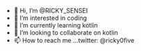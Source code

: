 - 👋 Hi, I’m @RICKY_SENSEI
- 👀 I’m interested in coding
- 🌱 I’m currently learning kotlin
- 💞️ I’m looking to collaborate on kotlin
- 📫 How to reach me ...twitter: @ricky0five

<!---
DERRICKSONNDAMBUKI/DERRICKSONNDAMBUKI is a ✨ special ✨ repository because its `README.md` (this file) appears on your GitHub profile.
You can click the Preview link to take a look at your changes.
--->
